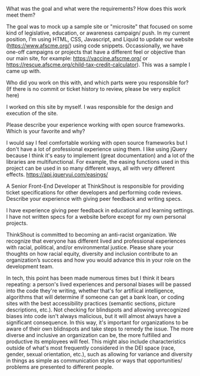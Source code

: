 What was the goal and what were the requirements? How does this work meet them?

The goal was to mock up a sample site or "microsite" that focused on some kind of legislative, education, or awareness campaign/ push. In my current position, I'm using HTML, CSS, Javascript, and Liquid to update our website (https://www.afscme.org/) using code snippets. Occassionally, we have one-off campaigns or projects that have a different feel or objective than our main site, for example: https://vaccine.afscme.org/ or https://rescue.afscme.org/child-tax-credit-calculator). This was a sample I came up with. 

Who did you work on this with, and which parts were you responsible for? (If there is no commit or ticket history to review, please be very explicit here)

I worked on this site by myself. I was responsible for the design and execution of the site. 

Please describe your experience working with open source frameworks. Which is your favorite and why?

I would say I feel comfortable working with open source frameworks but I don't have a lot of professional experience using them. I like using jQuery because I think it's easy to implement (great documentation) and a lot of the libraries are multifunctional. For example, the easing functions used in this project can be used in so many different ways, all with very different effects. https://api.jqueryui.com/easings/ 

A Senior Front-End Developer at ThinkShout is responsible for providing ticket specifications for other developers and performing code reviews. Describe your experience with giving peer feedback and writing specs.

I have experience giving peer feedback in educational and learning settings. I have not written specs for a website before except for my own personal projects. 

ThinkShout is committed to becoming an anti-racist organization. We recognize that everyone has different lived and professional experiences with racial, political, and/or environmental justice. Please share your thoughts on how racial equity, diversity and inclusion contribute to an organization’s success and how you would advance this in your role on the development team.

In tech, this point has been made numerous times but I think it bears repeating: a person's lived experiences and personal biases will be passed into the code they're writing, whether that's for artifiical intelligence, algorithms that will determine if someone can get a bank loan, or coding sites with the best accessibility practices (semantic sections, picture descriptions, etc.). Not checking for blindspots and allowing unrecognized biases into code isn't always malicious, but it will almost always have a significant consequence. In this way, it's important for organizations to be aware of their own blidnspots and take steps to remedy the issue. The more diverse and inclusive an organization can be, the more fulfilled and productive its employees will feel. This might also include characteristics outside of what's most frequently considered in the DEI space (race, gender, sexual orientation, etc.), such as allowing for variance and diversity in things as simple as communication styles or ways that opportunities/ problems are presented to different people.


